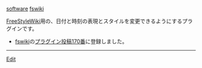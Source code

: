 ---
---
[software](/software)
[fswiki](/fswiki)

[FreeStyleWiki](/FreeStyleWiki)用の、日付と時刻の表現とスタイルを変更できるようにするプラグインです。
* [fswiki](/fswiki)の[プラグイン投稿170番](/plugin:170)に登録しました。
<!--  -->



----
[Edit](https://github.com/vitroid/vitroid.github.io/edit/master/MD/datetimeプラグイン.md)
